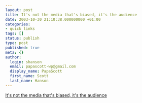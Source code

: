 ```yaml
---
layout: post
title: It's not the media that's biased, it's the audience
date: 2003-10-30 21:10:38.000000000 +01:00
categories:
- quick links
tags: []
status: publish
type: post
published: true
meta: {}
author:
  login: shanson
  email: papascott-wp@gmail.com
  display_name: PapaScott
  first_name: Scott
  last_name: Hanson
---
```

<p><a title="Give the... people... what they... want!" href="http://www.buzzmachine.com/archives/2003_10.html#004971">It's not the media that's biased, it's the audience</a></p>
